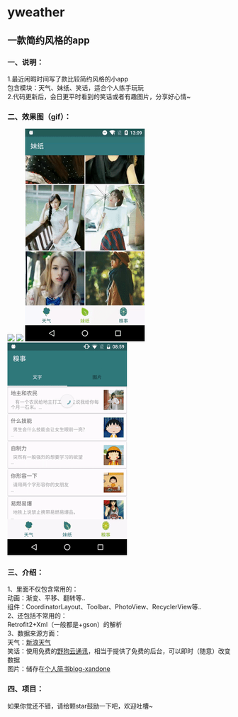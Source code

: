 # yweather
## 一款简约风格的app
### 一、说明：
1.最近闲暇时间写了款比较简约风格的小app</br> 
包含模块：天气、妹纸、笑话，适合个人练手玩玩</br> 
2.代码更新后，会日更平时看到的笑话或者有趣图片，分享好心情~
### 二、效果图（gif）：
![](https://github.com/xandone/yweather/blob/master/yweather_gif/001.gif)
![](https://github.com/xandone/yweather/blob/master/yweather_gif/002.gif)
![](https://github.com/xandone/yweather/blob/master/yweather_gif/003.gif)
![](https://github.com/xandone/yweather/blob/master/yweather_gif/004.gif)
### 三、介绍：
1、里面不仅包含常用的：</br> 
动画：渐变、平移、翻转等..</br>
组件：CoordinatorLayout、Toolbar、PhotoView、RecyclerView等..</br>
2、还包括不常用的：</br>
Retrofit2+Xml（一般都是+gson）的解析</br>
3、数据来源方面：</br>
天气：[新浪天气](http://weather.news.sina.com.cn/)</br>
笑话：使用免费的[野狗云通讯](https://www.wilddog.com/)，相当于提供了免费的后台，可以即时（随意）改变数据</br>
图片：储存在[个人简书blog-xandone](http://www.jianshu.com/u/e34dccbf55b2)</br>
### 四、项目：
如果你觉还不错，请给颗star鼓励一下吧，欢迎吐槽~
